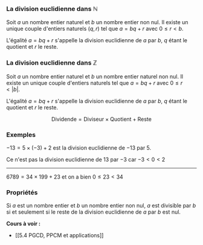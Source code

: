 ### La division euclidienne dans $\mathbb{N}$

Soit $a$ un nombre entier naturel et $b$ un nombre entier non nul. Il existe un unique couple d'entiers naturels $(q,r)$ tel que $a = bq + r$ avec $0 \leq r < b$.

L'égalité $a = bq +r$ s'appelle la division euclidienne de $a$ par $b$, $q$ étant le quotient et $r$ le reste.

### La division euclidienne dans $\mathbb{Z}$

Soit $a$ un nombre entier naturel et $b$ un nombre entier naturel non nul. Il existe un unique couple d'entiers naturels tel que $a = bq +r$ avec $0 \leq r < |b|$.

L'égalité $a = bq +r$ s'appelle la division euclidienne de $a$ par $b$, $q$ étant le quotient et $r$ le reste.

$$
\text{Dividende} = \text{Diviseur} \times \text{Quotient} + \text{Reste}
$$
### Exemples 

$-13 = 5 \times (-3) + 2$ est la division euclidienne de $-13$ par $5$.

Ce n'est pas la division euclidienne de $13$ par $-3$ car $-3 < 0 <2$

---

$6789 = 34 \times 199 + 23$ et on a bien $0 \leq 23 < 34$

### Propriétés

Si $a$ est un nombre entier et $b$ un nombre entier non nul, $a$ est divisible par $b$ si et seulement si le reste de la division euclidienne de $a$ par $b$ est nul.


**Cours à voir :**
- [[5.4 PGCD, PPCM et applications]]
